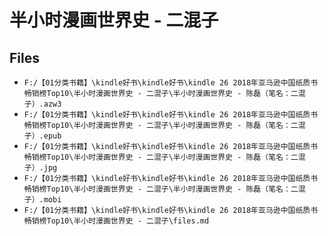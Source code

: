 # 半小时漫画世界史 - 二混子

## Files

- `F:/【01分类书籍】\kindle好书\kindle好书\kindle 26 2018年亚马逊中国纸质书畅销榜Top10\半小时漫画世界史 - 二混子\半小时漫画世界史 - 陈磊（笔名：二混子）.azw3`
- `F:/【01分类书籍】\kindle好书\kindle好书\kindle 26 2018年亚马逊中国纸质书畅销榜Top10\半小时漫画世界史 - 二混子\半小时漫画世界史 - 陈磊（笔名：二混子）.epub`
- `F:/【01分类书籍】\kindle好书\kindle好书\kindle 26 2018年亚马逊中国纸质书畅销榜Top10\半小时漫画世界史 - 二混子\半小时漫画世界史 - 陈磊（笔名：二混子）.jpg`
- `F:/【01分类书籍】\kindle好书\kindle好书\kindle 26 2018年亚马逊中国纸质书畅销榜Top10\半小时漫画世界史 - 二混子\半小时漫画世界史 - 陈磊（笔名：二混子）.mobi`
- `F:/【01分类书籍】\kindle好书\kindle好书\kindle 26 2018年亚马逊中国纸质书畅销榜Top10\半小时漫画世界史 - 二混子\files.md`
